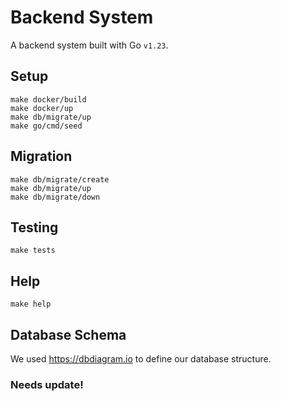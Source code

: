 # Backend System
A backend system built with Go `v1.23`.

## Setup

```
make docker/build
make docker/up
make db/migrate/up
make go/cmd/seed
```

## Migration

```
make db/migrate/create
make db/migrate/up
make db/migrate/down
```

## Testing

```
make tests
```

## Help

```
make help
```

## Database Schema
We used https://dbdiagram.io to define our database structure.

### Needs update!
